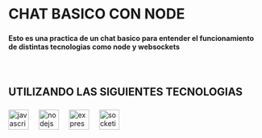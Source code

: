 <h1 align="left">CHAT BASICO CON NODE</h1>

###

<h4 align="left">Esto es una practica de un chat basico para entender el funcionamiento de distintas tecnologias como node y websockets</h4>

###

<br clear="both">

<h2 align="left"></h2>

###

<h2 align="left">UTILIZANDO LAS SIGUIENTES TECNOLOGIAS</h2>

###

<div align="left">
  <img src="https://cdn.jsdelivr.net/gh/devicons/devicon/icons/javascript/javascript-original.svg" height="40" alt="javascript logo"  />
  <img width="12" />
  <img src="https://cdn.jsdelivr.net/gh/devicons/devicon/icons/nodejs/nodejs-original.svg" height="40" alt="nodejs logo"  />
  <img width="12" />
  <img src="https://cdn.jsdelivr.net/gh/devicons/devicon/icons/express/express-original.svg" height="40" alt="express logo"  />
  <img width="12" />
  <img src="https://cdn.jsdelivr.net/gh/devicons/devicon/icons/socketio/socketio-original.svg" height="40" alt="socketio logo"  />
</div>

###
